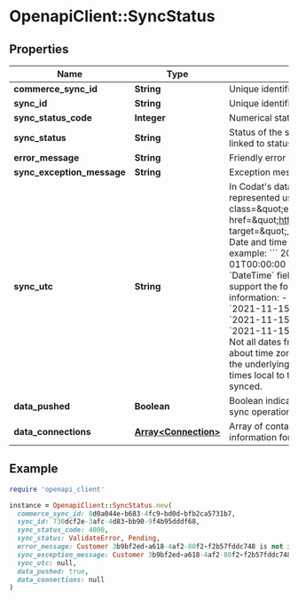 # OpenapiClient::SyncStatus

## Properties

| Name | Type | Description | Notes |
| ---- | ---- | ----------- | ----- |
| **commerce_sync_id** | **String** | Unique identifier for the sync in Codat. | [optional] |
| **sync_id** | **String** | Unique identifier for the sync in Codat. | [optional] |
| **sync_status_code** | **Integer** | Numerical status code sync of the company data. | [optional] |
| **sync_status** | **String** | Status of the sync of the company data. This is linked to status code. | [optional] |
| **error_message** | **String** | Friendly error message for the sync operation. | [optional] |
| **sync_exception_message** | **String** | Exception message for the sync operation. | [optional] |
| **sync_utc** | **String** | In Codat&#39;s data model, dates and times are represented using the &lt;a class&#x3D;\&quot;external\&quot; href&#x3D;\&quot;https://en.wikipedia.org/wiki/ISO_8601\&quot; target&#x3D;\&quot;_blank\&quot;&gt;ISO 8601 standard&lt;/a&gt;. Date and time fields are formatted as strings; for example:  &#x60;&#x60;&#x60; 2020-10-08T22:40:50Z 2021-01-01T00:00:00 &#x60;&#x60;&#x60;    When syncing data that contains &#x60;DateTime&#x60; fields from Codat, make sure you support the following cases when reading time information:  - Coordinated Universal Time (UTC): &#x60;2021-11-15T06:00:00Z&#x60; - Unqualified local time: &#x60;2021-11-15T01:00:00&#x60; - UTC time offsets: &#x60;2021-11-15T01:00:00-05:00&#x60;  &gt; Time zones &gt;  &gt; Not all dates from Codat will contain information about time zones.   &gt; Where it is not available from the underlying platform, Codat will return these as times local to the business whose data has been synced. | [optional] |
| **data_pushed** | **Boolean** | Boolean indicator for data being pushed during a sync operation. | [optional] |
| **data_connections** | [**Array&lt;Connection&gt;**](Connection.md) | Array of containing objects data connection information for the company. | [optional] |

## Example

```ruby
require 'openapi_client'

instance = OpenapiClient::SyncStatus.new(
  commerce_sync_id: 8d0a044e-b683-4fc9-bd0d-bfb2ca5731b7,
  sync_id: 730dcf2e-3afc-4d83-bb90-9f4b95dddf68,
  sync_status_code: 4000,
  sync_status: ValidateError, Pending,
  error_message: Customer 3b9bf2ed-a618-4af2-80f2-f2b57fddc748 is not in an Active state. (Archived),
  sync_exception_message: Customer 3b9bf2ed-a618-4af2-80f2-f2b57fddc748 is not in an Active state. (Archived),
  sync_utc: null,
  data_pushed: true,
  data_connections: null
)
```

